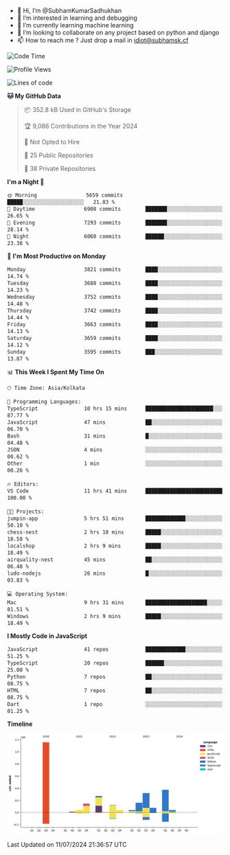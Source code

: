 - 👋 Hi, I’m @SubhamKumarSadhukhan
- 👀 I’m interested in learning and debugging
- 🌱 I’m currently learning machine learning
- 💞️ I’m looking to collaborate on any project based on python and django
- 📫 How to reach me ?
      Just drop a mail in idiot@subhamsk.cf

<!---
SubhamKumarSadhukhan/SubhamKumarSadhukhan is a ✨ special ✨ repository because its `README.md` (this file) appears on your GitHub profile.
You can click the Preview link to take a look at your changes.
--->


<!--START_SECTION:waka-->
![Code Time](http://img.shields.io/badge/Code%20Time-2%2C297%20hrs%2031%20mins-blue)

![Profile Views](http://img.shields.io/badge/Profile%20Views-0-blue)

![Lines of code](https://img.shields.io/badge/From%20Hello%20World%20I%27ve%20Written-2.8%20million%20lines%20of%20code-blue)

**🐱 My GitHub Data** 

> 📦 352.8 kB Used in GitHub's Storage 
 > 
> 🏆 9,086 Contributions in the Year 2024
 > 
> 🚫 Not Opted to Hire
 > 
> 📜 25 Public Repositories 
 > 
> 🔑 38 Private Repositories 
 > 
**I'm a Night 🦉** 

```text
🌞 Morning                5659 commits        █████░░░░░░░░░░░░░░░░░░░░   21.83 % 
🌆 Daytime                6908 commits        ███████░░░░░░░░░░░░░░░░░░   26.65 % 
🌃 Evening                7293 commits        ███████░░░░░░░░░░░░░░░░░░   28.14 % 
🌙 Night                  6060 commits        ██████░░░░░░░░░░░░░░░░░░░   23.38 % 
```
📅 **I'm Most Productive on Monday** 

```text
Monday                   3821 commits        ████░░░░░░░░░░░░░░░░░░░░░   14.74 % 
Tuesday                  3688 commits        ████░░░░░░░░░░░░░░░░░░░░░   14.23 % 
Wednesday                3752 commits        ████░░░░░░░░░░░░░░░░░░░░░   14.48 % 
Thursday                 3742 commits        ████░░░░░░░░░░░░░░░░░░░░░   14.44 % 
Friday                   3663 commits        ████░░░░░░░░░░░░░░░░░░░░░   14.13 % 
Saturday                 3659 commits        ████░░░░░░░░░░░░░░░░░░░░░   14.12 % 
Sunday                   3595 commits        ███░░░░░░░░░░░░░░░░░░░░░░   13.87 % 
```


📊 **This Week I Spent My Time On** 

```text
🕑︎ Time Zone: Asia/Kolkata

💬 Programming Languages: 
TypeScript               10 hrs 15 mins      ██████████████████████░░░   87.77 % 
JavaScript               47 mins             ██░░░░░░░░░░░░░░░░░░░░░░░   06.70 % 
Bash                     31 mins             █░░░░░░░░░░░░░░░░░░░░░░░░   04.48 % 
JSON                     4 mins              ░░░░░░░░░░░░░░░░░░░░░░░░░   00.62 % 
Other                    1 min               ░░░░░░░░░░░░░░░░░░░░░░░░░   00.26 % 

🔥 Editors: 
VS Code                  11 hrs 41 mins      █████████████████████████   100.00 % 

🐱‍💻 Projects: 
jumpin-app               5 hrs 51 mins       █████████████░░░░░░░░░░░░   50.10 % 
chess-nest               2 hrs 10 mins       █████░░░░░░░░░░░░░░░░░░░░   18.58 % 
localshop                2 hrs 9 mins        █████░░░░░░░░░░░░░░░░░░░░   18.49 % 
airquality-nest          45 mins             ██░░░░░░░░░░░░░░░░░░░░░░░   06.48 % 
ludo-nodejs              26 mins             █░░░░░░░░░░░░░░░░░░░░░░░░   03.83 % 

💻 Operating System: 
Mac                      9 hrs 31 mins       ████████████████████░░░░░   81.51 % 
Windows                  2 hrs 9 mins        █████░░░░░░░░░░░░░░░░░░░░   18.49 % 
```

**I Mostly Code in JavaScript** 

```text
JavaScript               41 repos            █████████████░░░░░░░░░░░░   51.25 % 
TypeScript               20 repos            ██████░░░░░░░░░░░░░░░░░░░   25.00 % 
Python                   7 repos             ██░░░░░░░░░░░░░░░░░░░░░░░   08.75 % 
HTML                     7 repos             ██░░░░░░░░░░░░░░░░░░░░░░░   08.75 % 
Dart                     1 repo              ░░░░░░░░░░░░░░░░░░░░░░░░░   01.25 % 
```



**Timeline**

![Lines of Code chart](https://raw.githubusercontent.com/SubhamKumarSadhukhan/SubhamKumarSadhukhan/main/assets/bar_graph.png)


 Last Updated on 11/07/2024 21:36:57 UTC
<!--END_SECTION:waka-->
